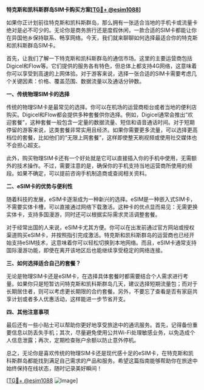 **特克斯和凯科斯群岛SIM卡购买方案[[TG💪+ @esim1088](https://t.me/s/esim1088)]**

如果你正计划前往特克斯和凯科斯群岛，那么拥有一张适合当地的手机卡或流量卡绝对是必不可少的。无论你是商务旅行还是度假休闲，一款合适的SIM卡都能让你在异国他乡保持联系、畅享网络。今天，我们就来聊聊如何选择最适合你的特克斯和凯科斯群岛SIM卡。

首先，让我们了解一下特克斯和凯科斯群岛的通信市场。这里的主要运营商包括Digicel和Flow等。它们提供的服务各有特色，但总体上都支持4G网络，这意味着你可以享受到高速的上网体验。对于游客来说，选择一张合适的SIM卡需要考虑几个关键因素：价格、覆盖范围、数据流量以及通话分钟数。

**一、传统物理SIM卡的选择**

传统的物理SIM卡是最常见的选择。你可以在机场的运营商柜台或者当地的便利店购买。Digicel和Flow都会提供多种套餐供你选择。例如，Digicel通常会推出“欢迎套餐”，这种套餐一般包含一定量的数据流量、短信和语音通话时间。对于短期停留的游客来说，这类套餐非常实用且经济。如果你需要更多流量，可以选择更高档位的套餐，比如他们的“无限上网套餐”，这样即使整天刷视频或使用社交媒体也不会担心超支。

此外，购买物理SIM卡还有一个好处就是它可以直接插入你的手机中使用，无需额外的技术操作。不过，需要注意的是，确保你的手机支持当地运营商所使用的频段。如果不确定，可以提前咨询手机制造商或查阅相关资料。

**二、eSIM卡的优势与便利性**

随着科技的发展，eSIM卡逐渐成为一种新兴的选择。eSIM是一种嵌入式SIM卡，不需要实体卡槽，可以直接通过网络下载激活。这种卡的优点显而易见：无需更换实体卡，支持多国漫游，同时还可以根据实际需求灵活调整套餐。

对于经常出国的人来说，eSIM卡尤其方便。你可以在出发前通过官方网站或授权渠道购买eSIM卡，并按照指引完成激活。特克斯和凯科斯群岛的运营商也已经开始支持eSIM技术，这意味着你可以轻松切换到本地网络。而且，eSIM卡通常支持国际漫游功能，即使在离开该地区后也能继续享受稳定的网络连接。

**三、如何选择适合自己的套餐？**

无论是物理SIM卡还是eSIM卡，在选择具体套餐时都需要结合个人需求进行考量。如果你只是短暂访问特克斯和凯科斯群岛几天，建议选择短期流量包；而对于长期居住者，则可以考虑更长期限的合约套餐。另外，不要忘了查看是否有家庭共享计划或者多人优惠活动，这样能进一步节省开支。

**四、其他注意事项**

最后还有一些小贴士可以帮助你更好地享受旅途中的通讯服务。首先，记得备份重要信息以防丢失手机；其次，尽量避免使用公共Wi-Fi处理敏感业务，以免造成个人信息泄露；再次，定期检查账户余额以防止意外停机。

总之，无论你是喜欢传统的物理SIM卡还是现代感十足的eSIM卡，在特克斯和凯科斯群岛都能找到满足自己需求的产品和服务。希望这篇指南能够帮助你在旅途中始终保持在线状态，随时记录美好瞬间！

[[TG💪+ @esim1088](https://t.me/s/esim1088) ![Image](https://i.postimg.cc/4NQfJmqS/Snipaste-2025-05-13-00-14-12.png)]